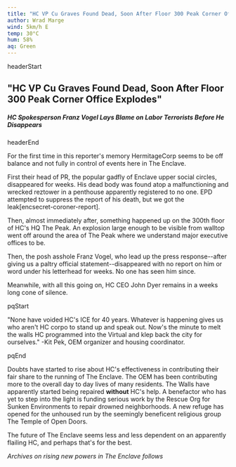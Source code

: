 ```yaml
---
title: "HC VP Cu Graves Found Dead, Soon After Floor 300 Peak Corner Office Explodes"
author: Wrad Marge
wind: 5km/h E
temp: 30°C
hum: 58%
aq: Green
---
```


headerStart

## "HC VP Cu Graves Found Dead, Soon After Floor 300 Peak Corner Office Explodes"

##### HC Spokesperson Franz Vogel Lays Blame on Labor Terrorists Before He Disappears

headerEnd

For the first time in this reporter's memory HermitageCorp seems to be off balance and not fully in control of events here in The Enclave.

First their head of PR, the popular gadfly of Enclave upper social circles, disappeared for weeks. His dead body was found atop a malfunctioning and wrecked reztower in a penthouse apparently registered to no one. EPD attempted to suppress the report of his death, but we got the leak[encsecret-coroner-report].

Then, almost immediately after, something happened up on the 300th floor of HC's HQ The Peak. An explosion large enough to be visible from walltop went off around the area of The Peak where we understand major executive offices to be.

Then, the posh asshole Franz Vogel, who lead up the press response--after giving us a paltry official statement--disappeared with no report on him or word under his letterhead for weeks. No one has seen him since.

Meanwhile, with all this going on, HC CEO John Dyer remains in a weeks long cone of silence.

pqStart

"None have voided HC's ICE for 40 years. Whatever is happening gives us who aren't HC corpo to stand up and speak out. Now's the minute to melt the walls HC programmed into the Virtual and klep back the city for ourselves." -Kit Pek, OEM organizer and housing coordinator.

pqEnd

Doubts have started to rise about HC's effectiveness in contributing their fair share to the running of The Enclave. The OEM has been contributing more to the overall day to day lives of many residents. The Walls have apparently started being repaired **without** HC's help. A benefactor who has yet to step into the light is funding serious work by the Rescue Org for Sunken Environments to repair drowned neighborhoods. A new refuge has opened for the unhoused run by the seemingly beneficent religious group The Temple of Open Doors.

The future of The Enclave seems less and less dependent on an apparently flailing HC, and perhaps that's for the best.

*Archives on rising new powers in The Enclave follows*
